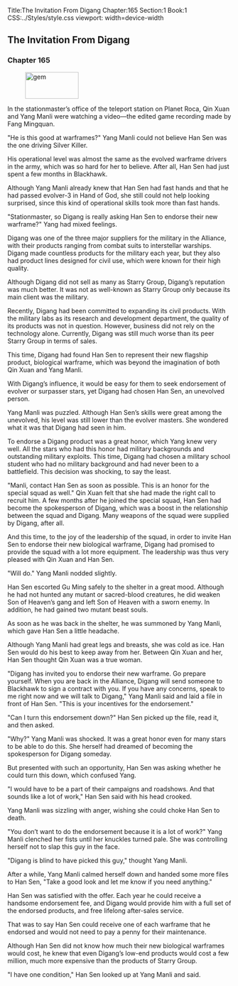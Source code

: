 Title:The Invitation From Digang 
Chapter:165 
Section:1 
Book:1 
CSS:../Styles/style.css 
viewport: width=device-width
  
## The Invitation From Digang
### Chapter 165 
<figure>
	<img src="../Images/gem.gif" alt="gem" id="gem" width="120" height="60" />
</figure>
  

  
  In the stationmaster’s office of the teleport station on Planet Roca, Qin Xuan and Yang Manli were watching a video—the edited game recording made by Fang Mingquan.

"He is this good at warframes?" Yang Manli could not believe Han Sen was the one driving Silver Killer.

His operational level was almost the same as the evolved warframe drivers in the army, which was so hard for her to believe. After all, Han Sen had just spent a few months in Blackhawk.

Although Yang Manli already knew that Han Sen had fast hands and that he had passed evolver-3 in Hand of God, she still could not help looking surprised, since this kind of operational skills took more than fast hands.

"Stationmaster, so Digang is really asking Han Sen to endorse their new warframe?" Yang had mixed feelings.

Digang was one of the three major suppliers for the military in the Alliance, with their products ranging from combat suits to interstellar warships. Digang made countless products for the military each year, but they also had product lines designed for civil use, which were known for their high quality.

Although Digang did not sell as many as Starry Group, Digang’s reputation was much better. It was not as well-known as Starry Group only because its main client was the military.

Recently, Digang had been committed to expanding its civil products. With the military labs as its research and development department, the quality of its products was not in question. However, business did not rely on the technology alone. Currently, Digang was still much worse than its peer Starry Group in terms of sales.

This time, Digang had found Han Sen to represent their new flagship product, biological warframe, which was beyond the imagination of both Qin Xuan and Yang Manli.

With Digang’s influence, it would be easy for them to seek endorsement of evolver or surpasser stars, yet Digang had chosen Han Sen, an unevolved person.

Yang Manli was puzzled. Although Han Sen’s skills were great among the unevolved, his level was still lower than the evolver masters. She wondered what it was that Digang had seen in him.

To endorse a Digang product was a great honor, which Yang knew very well. All the stars who had this honor had military backgrounds and outstanding military exploits. This time, Digang had chosen a military school student who had no military background and had never been to a battlefield. This decision was shocking, to say the least.

"Manli, contact Han Sen as soon as possible. This is an honor for the special squad as well." Qin Xuan felt that she had made the right call to recruit him. A few months after he joined the special squad, Han Sen had become the spokesperson of Digang, which was a boost in the relationship between the squad and Digang. Many weapons of the squad were supplied by Digang, after all.

And this time, to the joy of the leadership of the squad, in order to invite Han Sen to endorse their new biological warframe, Digang had promised to provide the squad with a lot more equipment. The leadership was thus very pleased with Qin Xuan and Han Sen.

"Will do." Yang Manli nodded slightly.

Han Sen escorted Gu Ming safely to the shelter in a great mood. Although he had not hunted any mutant or sacred-blood creatures, he did weaken Son of Heaven’s gang and left Son of Heaven with a sworn enemy. In addition, he had gained two mutant beast souls.

As soon as he was back in the shelter, he was summoned by Yang Manli, which gave Han Sen a little headache.

Although Yang Manli had great legs and breasts, she was cold as ice. Han Sen would do his best to keep away from her. Between Qin Xuan and her, Han Sen thought Qin Xuan was a true woman.

"Digang has invited you to endorse their new warframe. Go prepare yourself. When you are back in the Alliance, Digang will send someone to Blackhawk to sign a contract with you. If you have any concerns, speak to me right now and we will talk to Digang," Yang Manli said and laid a file in front of Han Sen. "This is your incentives for the endorsement."

"Can I turn this endorsement down?" Han Sen picked up the file, read it, and then asked.

"Why?" Yang Manli was shocked. It was a great honor even for many stars to be able to do this. She herself had dreamed of becoming the spokesperson for Digang someday.

But presented with such an opportunity, Han Sen was asking whether he could turn this down, which confused Yang.

"I would have to be a part of their campaigns and roadshows. And that sounds like a lot of work," Han Sen said with his head crooked.

Yang Manli was sizzling with anger, wishing she could choke Han Sen to death.

"You don’t want to do the endorsement because it is a lot of work?" Yang Manli clenched her fists until her knuckles turned pale. She was controlling herself not to slap this guy in the face.

"Digang is blind to have picked this guy," thought Yang Manli.

After a while, Yang Manli calmed herself down and handed some more files to Han Sen, "Take a good look and let me know if you need anything."

Han Sen was satisfied with the offer. Each year he could receive a handsome endorsement fee, and Digang would provide him with a full set of the endorsed products, and free lifelong after-sales service.

That was to say Han Sen could receive one of each warframe that he endorsed and would not need to pay a penny for their maintenance.

Although Han Sen did not know how much their new biological warframes would cost, he knew that even Digang’s low-end products would cost a few million, much more expensive than the products of Starry Group.

"I have one condition," Han Sen looked up at Yang Manli and said.
